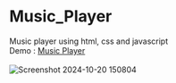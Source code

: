 # Music_Player



Music player using html, css and javascript<br>
Demo : <a href="https://darshan7090.github.io/Music_Player/">Music Player</a><br>
<br>
![Screenshot 2024-10-20 150804](https://github.com/user-attachments/assets/e7c1abd9-401a-4c16-98a5-73443d584780)
